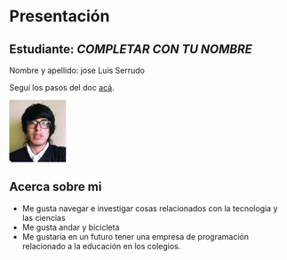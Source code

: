 # Presentación

## Estudiante: _COMPLETAR CON TU NOMBRE_

Nombre y apellido: jose Luis Serrudo

Seguí los pasos del doc [acá](https://docs.google.com/document/d/e/2PACX-1vTNHQ5dzaVFhKPd4UxLOGhZa9Ix_bDgpyIftq4gqzz7674dHmHkcH2oH9TpQ_TsghZkiSPBoUm2ftzM/pub).

![mi foto](Foto.jpg)

## Acerca sobre mi

- Me gusta navegar e investigar cosas relacionados con la tecnologia y las ciencias
- Me gusta andar y bicicleta
- Me gustaria en un futuro tener una empresa de programación relacionado a la educación en los colegios.
